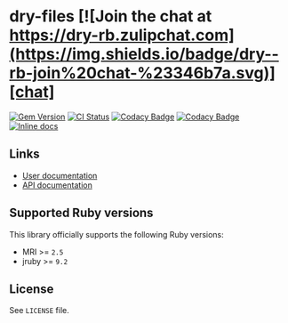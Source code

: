 [gem]: https://rubygems.org/gems/dry-files
[actions]: https://github.com/dry-rb/dry-files/actions
[codacy]: https://www.codacy.com/gh/dry-rb/dry-files
[chat]: https://dry-rb.zulipchat.com
[inchpages]: http://inch-ci.org/github/dry-rb/dry-files

# dry-files [![Join the chat at https://dry-rb.zulipchat.com](https://img.shields.io/badge/dry--rb-join%20chat-%23346b7a.svg)][chat]

[![Gem Version](https://badge.fury.io/rb/dry-files.svg)][gem]
[![CI Status](https://github.com/dry-rb/dry-files/workflows/ci/badge.svg)][actions]
[![Codacy Badge](https://api.codacy.com/project/badge/Grade/71200ee8d70b412c9e21c20b8b3b3688)][codacy]
[![Codacy Badge](https://api.codacy.com/project/badge/Coverage/71200ee8d70b412c9e21c20b8b3b3688)][codacy]
[![Inline docs](http://inch-ci.org/github/dry-rb/dry-files.svg?branch=master)][inchpages]

## Links

* [User documentation](http://dry-rb.org/gems/dry-files)
* [API documentation](http://rubydoc.info/gems/dry-files)

## Supported Ruby versions

This library officially supports the following Ruby versions:

* MRI >= `2.5`
* jruby >= `9.2`

## License

See `LICENSE` file.
